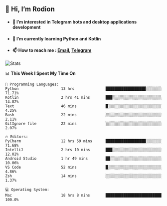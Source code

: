 ## 👋 Hi, I’m Rodion
- #### 👀 I’m interested in Telegram bots and desktop applications development
- #### 🌱 I’m currently learning Python and Kotlin
- #### 📫 How to reach me : [Email](mailto:me@lavn.ml), [Telegram](https://t.me/fast_geek)

![Stats](https://github-readme-stats.vercel.app/api?username=fast-geek&show_icons=true&theme=react&hide=issues&count_private=true&layout=compact)


<!--START_SECTION:waka-->
📊 **This Week I Spent My Time On** 

```text
💬 Programming Languages: 
Python                   13 hrs              ██████████████████░░░░░░░   71.71% 
Kotlin                   2 hrs 41 mins       ███░░░░░░░░░░░░░░░░░░░░░░   14.82% 
Text                     46 mins             █░░░░░░░░░░░░░░░░░░░░░░░░   4.25% 
Bash                     22 mins             ░░░░░░░░░░░░░░░░░░░░░░░░░   2.11% 
GitIgnore file           22 mins             ░░░░░░░░░░░░░░░░░░░░░░░░░   2.07%

🔥 Editors: 
PyCharm                  12 hrs 59 mins      ██████████████████░░░░░░░   71.68% 
IntelliJ                 2 hrs 10 mins       ███░░░░░░░░░░░░░░░░░░░░░░   12.02% 
Android Studio           1 hr 49 mins        ██░░░░░░░░░░░░░░░░░░░░░░░   10.06% 
VS Code                  52 mins             █░░░░░░░░░░░░░░░░░░░░░░░░   4.86% 
Zsh                      14 mins             ░░░░░░░░░░░░░░░░░░░░░░░░░   1.37%

💻 Operating System: 
Mac                      18 hrs 8 mins       █████████████████████████   100.0%

```


<!--END_SECTION:waka-->

